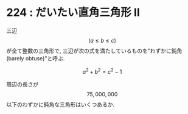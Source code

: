 # 224 : だいたい直角三角形 II

三辺 $$(a \leq b \leq c)$$ が全て整数の三角形で, 三辺が次の式を満たしているものを"わずかに鈍角\(barely obtuse\)"と呼ぶ.

$$
a^{2} + b^{2} = c^{2} - 1
$$

周辺の長さが $$75,000,000$$ 以下のわずかに鈍角な三角形はいくつあるか.

